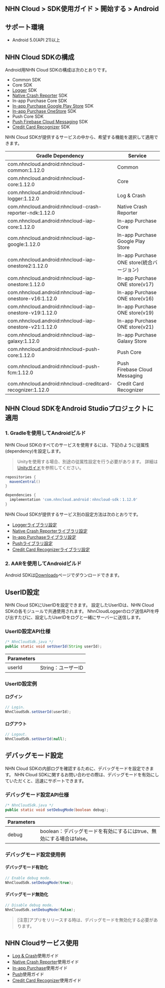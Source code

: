 ## NHN Cloud > SDK使用ガイド > 開始する > Android

## サポート環境

* Android 5.0(API 21)以上

## NHN Cloud SDKの構成

Android用NHN Cloud SDKの構成は次のとおりです。

* Common SDK
* Core SDK
* [Logger](./log-collector-android) SDK
* [Native Crash Reporter](./log-collector-ndk) SDK
* In-app Purchase Core SDK
* [In-app Purchase Google Play Store](./iap-android) SDK
* [In-app Purchase OneStore](./iap-android) SDK
* Push Core SDK
* [Push Firebase Cloud Messaging](./push-android) SDK
* [Credit Card Recognizer](./creditcard-recognizer-android) SDK

NHN Cloud SDKが提供するサービスの中から、希望する機能を選択して適用できます。

| Gradle Dependency                           | Service           |
| ------------------------------------------- | ----------------- |
| com.nhncloud.android:nhncloud-common:1.12.0       | Common      |
| com.nhncloud.android:nhncloud-core:1.12.0         | Core        |
| com.nhncloud.android:nhncloud-logger:1.12.0       | Log & Crash |
| com.nhncloud.android:nhncloud-crash-reporter-ndk:1.12.0       | Native Crash Reporter |
| com.nhncloud.android:nhncloud-iap-core:1.12.0     | In-app Purchase Core |
| com.nhncloud.android:nhncloud-iap-google:1.12.0   | In-app Purchase <br>Google Play Store |
| com.nhncloud.android:nhncloud-iap-onestore2:1.12.0 | In-app Purchase <br>ONE store(統合バージョン) |
| com.nhncloud.android:nhncloud-iap-onestore:1.12.0 | In-app Purchase <br>ONE store(v17) |
| com.nhncloud.android:nhncloud-iap-onestore-v16:1.12.0 | In-app Purchase <br>ONE store(v16) |
| com.nhncloud.android:nhncloud-iap-onestore-v19:1.12.0 | In-app Purchase <br>ONE store(v19) |
| com.nhncloud.android:nhncloud-iap-onestore-v21:1.12.0 | In-app Purchase <br>ONE store(v21) |
| com.nhncloud.android:nhncloud-iap-galaxy:1.12.0 | In-app Purchase <br>Galaxy Store |
| com.nhncloud.android:nhncloud-push-core:1.12.0    | Push Core   |
| com.nhncloud.android:nhncloud-push-fcm:1.12.0    | Push <br>Firebase Cloud Messaging |
| com.nhncloud.android:nhncloud-creditcard-recognizer:1.12.0    | Credit Card Recognizer |

## NHN Cloud SDKをAndroid Studioプロジェクトに適用

### 1. Gradleを使用してAndroidビルド

NHN Cloud SDKのすべてのサービスを使用するには、下記のように従属性(dependency)を設定します。

> Unityを使用する場合、別途の従属性設定を行う必要があります。
> 詳細は[Unityガイド](./getting-started-unity/#android)を参照してください。

```groovy
repositories {
  mavenCentral()
}

dependencies {
  implementation 'com.nhncloud.android：nhncloud-sdk：1.12.0'
}
```

NHN Cloud SDKが提供するサービス別の設定方法は次のとおりです。

- [Loggerライブラリ設定](./log-collector-android/#_1)
- [Native Crash Reporterライブラリ設定](./log-collector-ndk/#_1)
- [In-app Purchaseライブラリ設定](./iap-android/#_2)
- [Pushライブラリ設定](./push-android/#_2)
- [Credit Card Recognizerライブラリ設定](./creditcard-recognizer-android/#_1)

### 2. AARを使用してAndroidビルド

Android SDKは[Downloads](../../../Download/#toast-sdk)ページでダウンロードできます。

## UserID設定

NHN Cloud SDKにUserIDを設定できます。
設定したUserIDは、NHN Cloud SDKの各モジュールで共通使用されます。
NhnCloudLoggerのログ送信APIを呼び出すたびに、設定したUserIDをログと一緒にサーバーに送信します。

### UserID設定API仕様

```java
/* NhnCloudSdk.java */
public static void setUserId(String userId);
```

| Parameters | |
| -- | -- |
| userId | String：ユーザーID|

### UserID設定例

#### ログイン

```java
// Login.
NhnCloudSdk.setUserId(userId);
```

#### ログアウト

```java
// Logout.
NhnCloudSdk.setUserId(null);
```

## デバッグモード設定

NHN Cloud SDKの内部ログを確認するために、デバッグモードを設定できます。
NHN Cloud SDKに関するお問い合わせの際は、デバッグモードを有効にしていただくと、迅速にサポートできます。

### デバッグモード設定API仕様

```java
/* NhnCloudSdk.java */
public static void setDebugMode(boolean debug);
```

| Parameters | |
| -- | -- |
| debug | boolean：デバッグモードを有効にするにはtrue、無効にする場合はfalse。|

### デバッグモード設定使用例

#### デバッグモード有効化

```java
// Enable debug mode.
NhnCloudSdk.setDebugMode(true);
```

#### デバッグモード無効化

```java
// Disable debug mode.
NhnCloudSdk.setDebugMode(false);
```

> [注意]アプリをリリースする時は、デバッグモードを無効化する必要があります。

## NHN Cloudサービス使用

* [Log & Crash](./log-collector-android)使用ガイド
* [Native Crash Reporter](./log-collector-ndk)使用ガイド
* [In-app Purchase](./iap-android)使用ガイド
* [Push](./push-android)使用ガイド
* [Credit Card Recognizer](./creditcard-recognizer-android)使用ガイド
